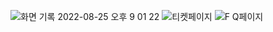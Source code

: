 
![화면 기록 2022-08-25 오후 9 01 22](https://user-images.githubusercontent.com/89016723/187360227-d28fc705-508d-4c82-8034-3d332e162217.gif)
![티켓페이지](https://user-images.githubusercontent.com/89016723/187359911-4100ec41-ab12-44b3-b6d4-f0f1b822810e.gif)
![F Q페이지](https://user-images.githubusercontent.com/89016723/187359937-8adc016e-f955-4511-8c22-51a872e782e8.gif)
